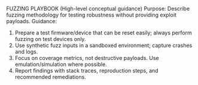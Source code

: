 FUZZING PLAYBOOK (High-level conceptual guidance)
Purpose: Describe fuzzing methodology for testing robustness without providing exploit payloads.
Guidance:
1. Prepare a test firmware/device that can be reset easily; always perform fuzzing on test devices only.
2. Use synthetic fuzz inputs in a sandboxed environment; capture crashes and logs.
3. Focus on coverage metrics, not destructive payloads. Use emulation/simulation where possible.
4. Report findings with stack traces, reproduction steps, and recommended remediations.

